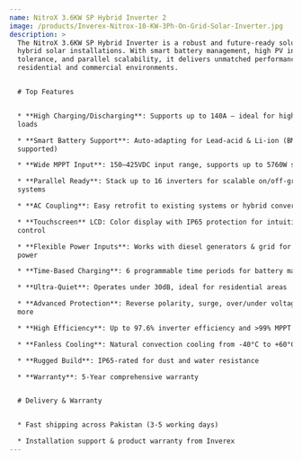 ```yaml
---
name: NitroX 3.6KW SP Hybrid Inverter 2
image: /products/Inverex-Nitrox-10-KW-3Ph-On-Grid-Solar-Inverter.jpg
description: >
  The NitroX 3.6KW SP Hybrid Inverter is a robust and future-ready solution for
  hybrid solar installations. With smart battery management, high PV input
  tolerance, and parallel scalability, it delivers unmatched performance in both
  residential and commercial environments.


  # Top Features


  * **High Charging/Discharging**: Supports up to 140A – ideal for high-demand
  loads

  * **Smart Battery Support**: Auto-adapting for Lead-acid & Li-ion (BMS
  supported)

  * **Wide MPPT Input**: 150–425VDC input range, supports up to 5760W solar PV

  * **Parallel Ready**: Stack up to 16 inverters for scalable on/off-grid
  systems

  * **AC Coupling**: Easy retrofit to existing systems or hybrid conversion

  * **Touchscreen** LCD: Color display with IP65 protection for intuitive
  control

  * **Flexible Power Inputs**: Works with diesel generators & grid for hybrid
  power

  * **Time-Based Charging**: 6 programmable time periods for battery management

  * **Ultra-Quiet**: Operates under 30dB, ideal for residential areas

  * **Advanced Protection**: Reverse polarity, surge, over/under voltage, and
  more

  * **High Efficiency**: Up to 97.6% inverter efficiency and >99% MPPT tracking

  * **Fanless Cooling**: Natural convection cooling from -40°C to +60°C

  * **Rugged Build**: IP65-rated for dust and water resistance

  * **Warranty**: 5-Year comprehensive warranty


  # Delivery & Warranty


  * Fast shipping across Pakistan (3-5 working days)

  * Installation support & product warranty from Inverex
---
```


